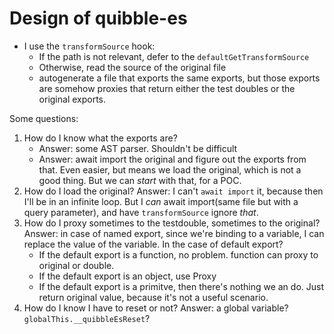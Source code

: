 # Design of quibble-es

* I use the `transformSource` hook:
  * If the path is not relevant, defer to the `defaultGetTransformSource`
  * Otherwise, read the source of the original file
  * autogenerate a file that exports the same exports, but those exports are somehow proxies
    that return either the test doubles or the original exports.

Some questions:

1. How do I know what the exports are?
   * Answer: some AST parser. Shouldn't be difficult
   * Answer: await import the original and figure out the exports from that. Even easier, but
     means we load the original, which is not a good thing. But we can _start_ with that, for a POC.
2. How do I load the original?
   Answer: I can't `await import` it, because then I'll be in an infinite loop. But I _can_ await
   import(same file but with a query parameter), and have `transformSource` ignore _that_.
3. How do I proxy sometimes to the testdouble, sometimes to the original?
   Answer: in case of named export, since we're binding to a variable, I can replace the value of
   the variable. In the case of default export?
   * If the default export is a function, no problem. function can proxy to original or double.
   * If the default export is an object, use Proxy
   * If the default export is a primitve, then there's nothing we an do. Just return original value,
     because it's not a useful scenario.
4. How do I know I have to reset or not?
   Answer: a global variable? `globalThis.__quibbleEsReset`?
